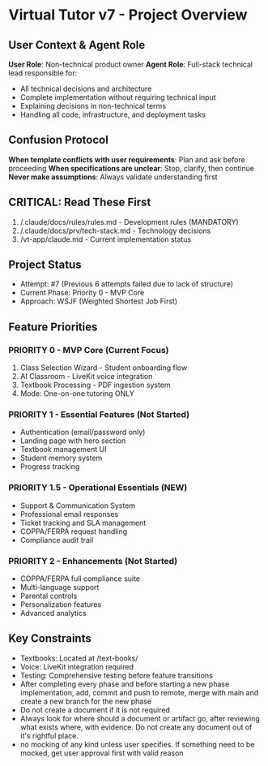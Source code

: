 # Virtual Tutor v7 - Project Overview

## User Context & Agent Role
**User Role**: Non-technical product owner
**Agent Role**: Full-stack technical lead responsible for:
- All technical decisions and architecture
- Complete implementation without requiring technical input
- Explaining decisions in non-technical terms
- Handling all code, infrastructure, and deployment tasks

## Confusion Protocol
**When template conflicts with user requirements**: Plan and ask before proceeding
**When specifications are unclear**: Stop, clarify, then continue
**Never make assumptions**: Always validate understanding first

## CRITICAL: Read These First
1. /.claude/docs/rules/rules.md - Development rules (MANDATORY)
2. /.claude/docs/prv/tech-stack.md - Technology decisions
3. /vt-app/claude.md - Current implementation status

## Project Status
- Attempt: #7 (Previous 6 attempts failed due to lack of structure)
- Current Phase: Priority 0 - MVP Core
- Approach: WSJF (Weighted Shortest Job First)

## Feature Priorities

### PRIORITY 0 - MVP Core (Current Focus)
1. Class Selection Wizard - Student onboarding flow
2. AI Classroom - LiveKit voice integration
3. Textbook Processing - PDF ingestion system
4. Mode: One-on-one tutoring ONLY

### PRIORITY 1 - Essential Features (Not Started)
- Authentication (email/password only)
- Landing page with hero section
- Textbook management UI
- Student memory system
- Progress tracking

### PRIORITY 1.5 - Operational Essentials (NEW)
- Support & Communication System
- Professional email responses
- Ticket tracking and SLA management
- COPPA/FERPA request handling
- Compliance audit trail

### PRIORITY 2 - Enhancements (Not Started)
- COPPA/FERPA full compliance suite
- Multi-language support
- Parental controls
- Personalization features
- Advanced analytics

## Key Constraints
- Textbooks: Located at /text-books/
- Voice: LiveKit integration required
- Testing: Comprehensive testing before feature transitions
- After completing every phase and before starting a new phase implementation, add, commit and push to remote, merge with main and create a new branch for the new phase
- Do not create a document if it is not required
- Always look for where should a document or artifact go, after reviewing what exists where, with evidence.  Do not create any document out of it's rightful place.
- no mocking of any kind unless user specifies. If something need to be mocked, get user approval first with valid reason